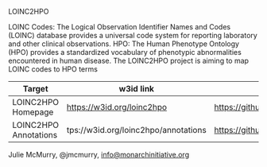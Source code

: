 LOINC2HPO

LOINC Codes: The Logical Observation Identifier Names and Codes (LOINC) database provides a universal code system for reporting laboratory and other clinical observations.
HPO: The Human Phenotype Ontology (HPO) provides a standardized vocabulary of phenotypic abnormalities encountered in human disease. 
The LOINC2HPO project is aiming to map LOINC codes to HPO terms

Target | w3id link | Destination URL
---|---|-----
LOINC2HPO Homepage | https://w3id.org/loinc2hpo | https://github.com/monarch-initiative/loinc2hpo/blob/master/README.md
LOINC2HPO Annotations | tps://w3id.org/loinc2hpo/annotations | https://github.com/TheJacksonLaboratory/loinc2hpoAnnotation/blob/master/Data/TSVSingleFile/annotations.tsv

Julie McMurry, @jmcmurry, info@monarchinitiative.org
